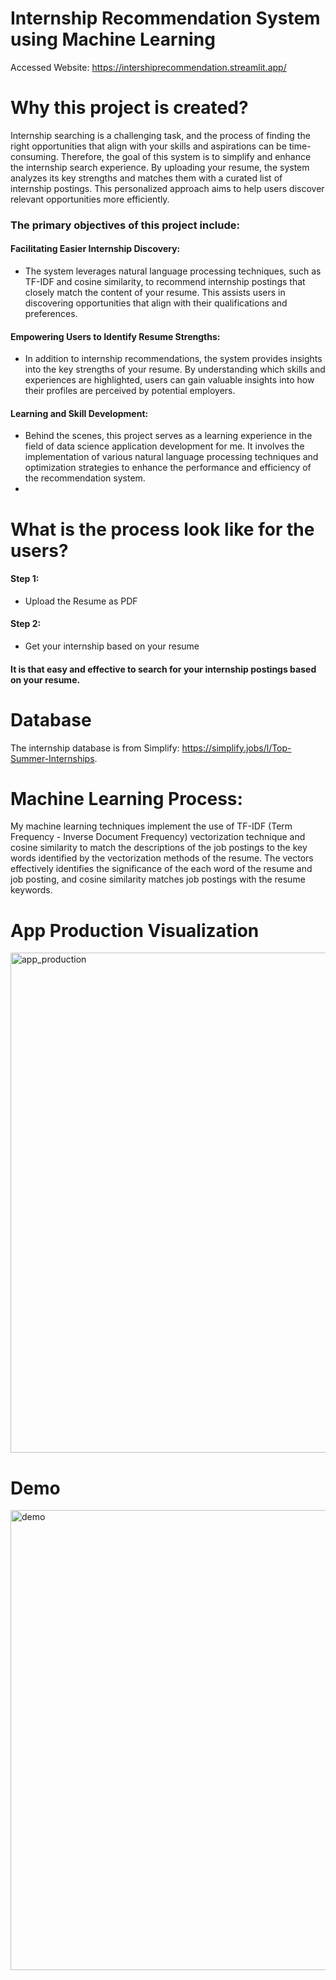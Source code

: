 # Internship Recommendation System using Machine Learning

Accessed Website: https://intershiprecommendation.streamlit.app/

# Why this project is created? 
Internship searching is a challenging task, and the process of finding the right opportunities that align with your skills and aspirations can be time-consuming. Therefore, the goal of this system is to simplify and enhance the internship search experience. By uploading your resume, the system analyzes its key strengths and matches them with a curated list of internship postings. This personalized approach aims to help users discover relevant opportunities more efficiently.

### The primary objectives of this project include:

#### Facilitating Easier Internship Discovery: 
- The system leverages natural language processing techniques, such as TF-IDF and cosine similarity, to recommend internship postings that closely match the content of your resume. This assists users in discovering opportunities that align with their qualifications and preferences.

#### Empowering Users to Identify Resume Strengths: 
- In addition to internship recommendations, the system provides insights into the key strengths of your resume. By understanding which skills and experiences are highlighted, users can gain valuable insights into how their profiles are perceived by potential employers.

#### Learning and Skill Development: 
- Behind the scenes, this project serves as a learning experience in the field of data science application development for me. It involves the implementation of various natural language processing techniques and optimization strategies to enhance the performance and efficiency of the recommendation system.
- 
# What is the process look like for the users?
#### Step 1: 
- Upload the Resume as PDF 
#### Step 2: 
- Get your internship based on your resume
#### It is that easy and effective to search for your internship postings based on your resume. 

# Database
The internship database is from Simplify: https://simplify.jobs/l/Top-Summer-Internships. 

# Machine Learning Process:
My machine learning techniques implement the use of TF-IDF (Term Frequency - Inverse Document Frequency) vectorization technique and cosine similarity to match the descriptions of the job postings to the key words identified by the vectorization methods of the resume. The vectors effectively identifies the significance of the each word of the resume and job posting, and cosine similarity matches job postings with the resume keywords. 

# App Production Visualization

<img src="https://github.com/BrianTruong23/job_recommendation/assets/40693511/a7e38fa1-e4c6-4288-a2e5-fd6dfb18ed17" alt="app_production" width="800" height="800">

# Demo 
<img width="736" alt="demo" src="https://github.com/BrianTruong23/job_recommendation/assets/40693511/d2b04098-66c6-4859-8771-625da8549385">

